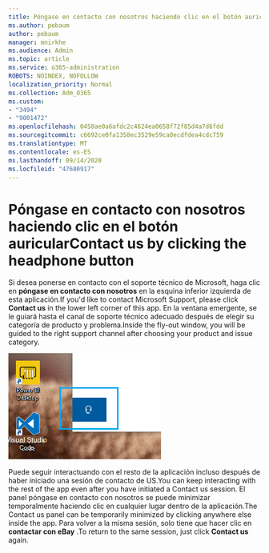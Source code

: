 ```yaml
---
title: Póngase en contacto con nosotros haciendo clic en el botón auricular
ms.author: pebaum
author: pebaum
manager: mnirkhe
ms.audience: Admin
ms.topic: article
ms.service: o365-administration
ROBOTS: NOINDEX, NOFOLLOW
localization_priority: Normal
ms.collection: Adm_O365
ms.custom:
- "3494"
- "9001472"
ms.openlocfilehash: 0458ae0a6afdc2c4624ea0658f72f85d4a7d6fdd
ms.sourcegitcommit: c6692ce0fa1358ec3529e59ca0ecdfdea4cdc759
ms.translationtype: MT
ms.contentlocale: es-ES
ms.lasthandoff: 09/14/2020
ms.locfileid: "47680917"
---
```

# <a name="contact-us-by-clicking-the-headphone-button"></a><span data-ttu-id="ec051-102">Póngase en contacto con nosotros haciendo clic en el botón auricular</span><span class="sxs-lookup"><span data-stu-id="ec051-102">Contact us by clicking the headphone button</span></span>

<span data-ttu-id="ec051-103">Si desea ponerse en contacto con el soporte técnico de Microsoft, haga clic en **póngase en contacto con nosotros** en la esquina inferior izquierda de esta aplicación.</span><span class="sxs-lookup"><span data-stu-id="ec051-103">If you'd like to contact Microsoft Support, please click **Contact us** in the lower left corner of this app.</span></span> <span data-ttu-id="ec051-104">En la ventana emergente, se le guiará hasta el canal de soporte técnico adecuado después de elegir su categoría de producto y problema.</span><span class="sxs-lookup"><span data-stu-id="ec051-104">Inside the fly-out window, you will be guided to the right support channel after choosing your product and issue category.</span></span>

![Póngase en contacto con nosotros haciendo clic en el icono de auricular.](media/contact-us-headphone-icon.png)

<span data-ttu-id="ec051-106">Puede seguir interactuando con el resto de la aplicación incluso después de haber iniciado una sesión de contacto de US.</span><span class="sxs-lookup"><span data-stu-id="ec051-106">You can keep interacting with the rest of the app even after you have initiated a Contact us session.</span></span> <span data-ttu-id="ec051-107">El panel póngase en contacto con nosotros se puede minimizar temporalmente haciendo clic en cualquier lugar dentro de la aplicación.</span><span class="sxs-lookup"><span data-stu-id="ec051-107">The Contact us panel can be temporarily minimized by clicking anywhere else inside the app.</span></span> <span data-ttu-id="ec051-108">Para volver a la misma sesión, solo tiene que hacer clic en **contactar con eBay** .</span><span class="sxs-lookup"><span data-stu-id="ec051-108">To return to the same session, just click **Contact us** again.</span></span>
